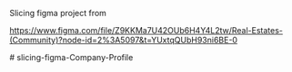 Slicing figma project from 

https://www.figma.com/file/Z9KKMa7U42OUb6H4Y4L2tw/Real-Estates-(Community)?node-id=2%3A5097&t=YUxtqQUbH93ni6BE-0

#   s l i c i n g - f i g m a - C o m p a n y - P r o f i l e  
 